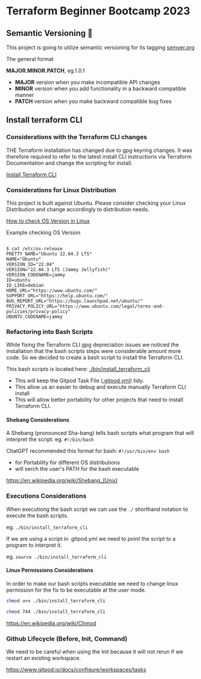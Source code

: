 # Terraform Beginner Bootcamp 2023

## Semantic Versioning :mage:

This project is going to utilize semantic versioning for its tagging [semver.org](https://semver.org/)

The general format

**MAJOR.MINOR.PATCH**, eg.1.0.1

- **MAJOR** version when you make incompatible API changes
- **MINOR** version when you add functionality in a backward compatible manner
- **PATCH** version when you make backward compatible bug fixes

## Install terraform CLI

### Considerations with the Terraform CLI changes
THE Terraform installation has changed due to gpg keyring changes. It was therefore required to refer to the latest install CLI instructions via Terraform Documentation and change the scripting for install. 

[Install Terraform CLI](https://developer.hashicorp.com/terraform/tutorials/aws-get-started/install-cli)


### Considerations for Linux Distribution

This project is built against Ubuntu. 
Please consider checking your Linux Distribution and change accordingly to distribution needs. 

[How to check OS Version in Linux](
https://www.cyberciti.biz/faq/how-to-check-os-version-in-linux-command-line/
)

Example checking OS Version
```

$ cat /etc/os-release
PRETTY_NAME="Ubuntu 22.04.3 LTS"
NAME="Ubuntu"
VERSION_ID="22.04"
VERSION="22.04.3 LTS (Jammy Jellyfish)"
VERSION_CODENAME=jammy
ID=ubuntu
ID_LIKE=debian
HOME_URL="https://www.ubuntu.com/"
SUPPORT_URL="https://help.ubuntu.com/"
BUG_REPORT_URL="https://bugs.launchpad.net/ubuntu/"
PRIVACY_POLICY_URL="https://www.ubuntu.com/legal/terms-and-policies/privacy-policy"
UBUNTU_CODENAME=jammy
```



### Refactoring into Bash Scripts 

While fixing the Terraform CLI gpg depreciation issues we noticed the installation that the bash scripts steps were considerable amount more code. So we decided to create a bash script to install the Terraform CLI. 

This bash scripts is located here: [./bin/install_terraform_cli](./bin/install_terraform_cli)

- This will keep the Gitpod Task File ([.gitpod.yml](.gitpod.yml)) tidy. 
- This allow us an easier to debug and execute manually Terraform CLI install
- This will allow better portability for other projects that need to install Terraform CLI. 

#### Shebang Considerations
A Shebang (pronounced Sha-bang) tells bash scripts what program that will interpret the script. eg. `#!/bin/bash`

ChatGPT recommended this format for bash: `#!/usr/bin/env bash`

- for Portability for different OS distributions
- will serch the user's PATH for the bash executable


https://en.wikipedia.org/wiki/Shebang_(Unix)

### Executions Considerations

When executiong the bash script we can use the `./` shorthand notation to execute the bash scripts.

eg. `./bin/install_terraform_cli`

If we are using a script in .gitpod.yml we need to point the script to a program to interpret it. 

eg. `source ./bin/install_terraform_cli`

#### Linux Permissions Considerations 

In order to make our bash scripts executable we need to change linux permission for the fix to be executable at the user mode. 

```sh
chmod u+x ./bin/install_terraform_cli
```
```sh
chmod 744 ./bin/install_terraform_cli
```

https://en.wikipedia.org/wiki/Chmod


### Github Lifecycle (Before, Init, Command)

We need to be careful when using the Init because it will not rerun if we restart an existing workspace.

https://www.gitpod.io/docs/configure/workspaces/tasks
